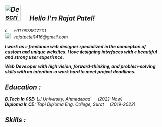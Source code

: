 ## ***<img src="https://github.com/Yarrrr-rajat/Yarrrr-rajat/assets/175085707/c0113118-413b-4d09-a0ca-65d11fd852ac" alt="Description" width="50" height="50" /> &nbsp;&nbsp;&nbsp;&nbsp; Hello I'm Rajat Patel!***  

<img src="https://github.com/Yarrrr-rajat/Yarrrr-rajat/assets/175085707/ac43d3fc-73ed-4955-949d-cda075d8e671" alt="call" width="15" height="15" /> *&nbsp;&nbsp;+91 9978817201* <br>
<img src="https://github.com/Yarrrr-rajat/Yarrrr-rajat/assets/175085707/26372209-1445-4616-a3f7-5becfe23ab46" alt="mail" width="18" height="18" /> *&nbsp;&nbsp;[rajatpatel1416@gmail.com](mailto:rajatpatel1416@gmail.com)*<br>

***I work as a freelance web designer specialized in the conception of custom and unique websites. I love designing interfaces with a beautiful and strong user experience.***  

***Web Developer with high vision, forward-thinking, and problem-solving skills with an intention to work hard to meet project deadlines.***

## ***Education :***

***B.Tech In CSE:*** *LJ University, Ahmedabad* &nbsp;&nbsp;&nbsp;&nbsp; *(2022-Now)*<br>
***Diploma In CE:*** *Tapi Diploma Eng. College, Surat* &nbsp;&nbsp;&nbsp;&nbsp;*(2019-2022)*

## ***Skills :***
